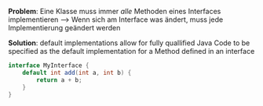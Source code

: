 **Problem**: Eine Klasse muss immer _alle_ Methoden eines Interfaces implementieren --> Wenn sich am Interface was ändert, muss jede Implementierung geändert werden

**Solution**: default implementations allow for fully quallified Java Code to be specified as the default implementation for a Method defined in an interface

```java
interface MyInterface {
	default int add(int a, int b) {
		return a + b;
	}
}
```